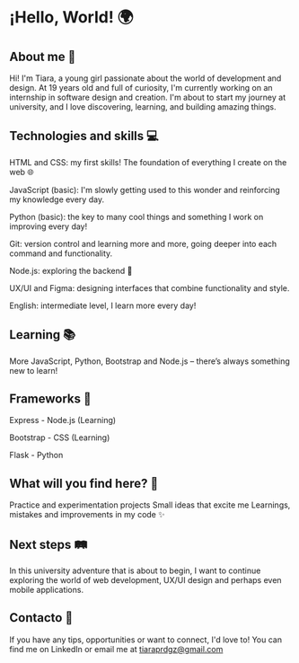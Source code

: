 # ¡Hello, World! 🌍

## About me 🌸

Hi! I'm Tiara, a young girl passionate about the world of development and design. At 19 years old and full of curiosity, I'm currently working on an internship in software design and creation. I'm about to start my journey at university, and I love discovering, learning, and building amazing things.

## Technologies and skills 💻

HTML and CSS: my first skills! The foundation of everything I create on the web 🌐

JavaScript (basic): I'm slowly getting used to this wonder and reinforcing my knowledge every day.

Python (basic): the key to many cool things and something I work on improving every day!

Git: version control and learning more and more, going deeper into each command and functionality.

Node.js: exploring the backend 🌌

UX/UI and Figma: designing interfaces that combine functionality and style.

English: intermediate level, I learn more every day!

## Learning 📚
More JavaScript, Python, Bootstrap and Node.js – there’s always something new to learn!

## Frameworks 🚀
Express - Node.js (Learning)

Bootstrap - CSS (Learning)

Flask - Python

## What will you find here? 🚀

Practice and experimentation projects
Small ideas that excite me
Learnings, mistakes and improvements in my code ✨

## Next steps 🛤️
In this university adventure that is about to begin, I want to continue exploring the world of web development, UX/UI design and perhaps even mobile applications.

## Contacto 💌
If you have any tips, opportunities or want to connect, I'd love to! You can find me on LinkedIn or email me at tiaraprdgz@gmail.com
